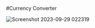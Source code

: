 #Currency Converter

![Screenshot 2023-09-29 022319](https://github.com/Lambersonistaken/JS-API-Projects/assets/73862428/6fbe724a-12cb-45ec-bf56-ca3311934a9a)
